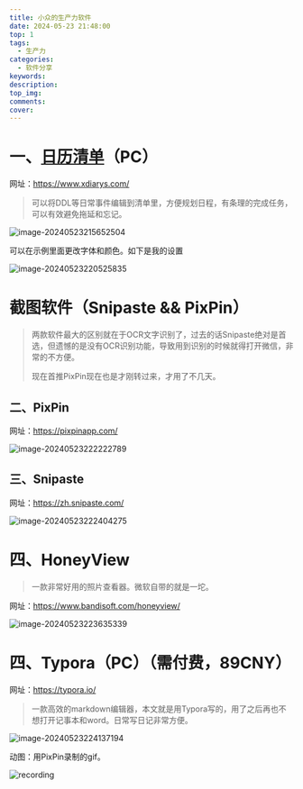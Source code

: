 ```yaml
---
title: 小众的生产力软件
date: 2024-05-23 21:48:00
top: 1
tags:
  - 生产力
categories:
  - 软件分享
keywords:
description:
top_img: 
comments:
cover: 
---
```


# 一、[日历清单](https://www.xdiarys.com/)（PC）

网址：https://www.xdiarys.com/

> 可以将DDL等日常事件编辑到清单里，方便规划日程，有条理的完成任务，可以有效避免拖延和忘记。

![image-20240523215652504](https://bu.dusays.com/2024/05/23/664f4b2345561.png)

可以在示例里面更改字体和颜色。如下是我的设置

![image-20240523220525835](https://bu.dusays.com/2024/05/23/664f4d245b352.png)

# 截图软件（Snipaste && PixPin）

> 两款软件最大的区别就在于OCR文字识别了，过去的话Snipaste绝对是首选，但遗憾的是没有OCR识别功能，导致用到识别的时候就得打开微信，非常的不方便。
>
> 现在首推PixPin现在也是才刚转过来，才用了不几天。

## 二、PixPin

网址：https://pixpinapp.com/

![image-20240523222222789](https://bu.dusays.com/2024/05/23/664f511c8b9e6.png)

## 三、Snipaste

网址：https://zh.snipaste.com/

![image-20240523222404275](https://bu.dusays.com/2024/05/23/664f51822fb92.png)

# 四、HoneyView

> 一款非常好用的照片查看器。微软自带的就是一坨。

网址：https://www.bandisoft.com/honeyview/

![image-20240523223635339](https://bu.dusays.com/2024/05/23/664f547374836.png)

# 四、Typora（PC）（需付费，89CNY）

网址：https://typora.io/

> 一款高效的markdown编辑器，本文就是用Typora写的，用了之后再也不想打开记事本和word。日常写日记非常方便。

![image-20240523224137194](https://bu.dusays.com/2024/05/23/664f559ebb51b.png)

动图：用PixPin录制的gif。

![recording](https://bu.dusays.com/2024/05/23/664f566ff2320.gif)
